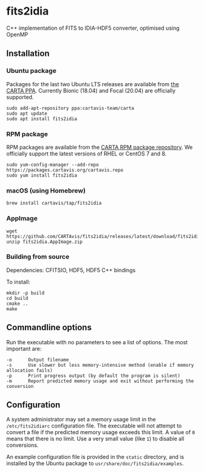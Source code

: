 # fits2idia

C++ implementation of FITS to IDIA-HDF5 converter, optimised using OpenMP

## Installation

### Ubuntu package

Packages for the last two Ubuntu LTS releases are available from [the CARTA PPA](https://launchpad.net/~cartavis-team/+archive/ubuntu/carta). Currently Bionic (18.04) and Focal (20.04) are officially supported.

    sudo add-apt-repository ppa:cartavis-team/carta
    sudo apt update
    sudo apt install fits2idia

### RPM package

RPM packages are available from the [CARTA RPM package repository](https://packages.cartavis.org/). We officially support the latest versions of RHEL or CentOS 7 and 8.

    sudo yum-config-manager --add-repo https://packages.cartavis.org/cartavis.repo
    sudo yum install fits2idia

### macOS (using Homebrew)

    brew install cartavis/tap/fits2idia

### AppImage

    wget https://github.com/CARTAvis/fits2idia/releases/latest/download/fits2idia.AppImage.zip
    unzip fits2idia.AppImage.zip

### Building from source

Dependencies: CFITSIO, HDF5, HDF5 C++ bindings

To install:

    mkdir -p build
    cd build
    cmake ..
    make

## Commandline options

Run the executable with no parameters to see a list of options. The most 
important are:

```
-o      Output filename
-s      Use slower but less memory-intensive method (enable if memory allocation fails)
-p      Print progress output (by default the program is silent)
-m      Report predicted memory usage and exit without performing the conversion
```

## Configuration

A system administrator may set a memory usage limit in the `/etc/fits2idiarc`
configuration file. The executable will not attempt to convert a file if the
predicted memory usage exceeds this limit. A value of `0` means that there is no
limit. Use a very small value (like `1`) to disable all conversions.

An example configuration file is provided in the `static` directory, and is 
installed by the Ubuntu package to `usr/share/doc/fits2idia/examples`.
